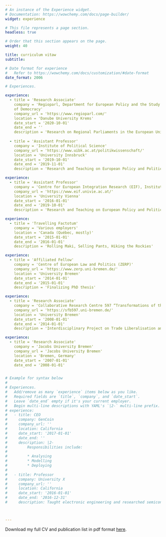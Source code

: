 ```yaml
---
# An instance of the Experience widget.
# Documentation: https://wowchemy.com/docs/page-builder/
widget: experience

# This file represents a page section.
headless: true

# Order that this section appears on the page.
weight: 40

title: curriculum vitaw
subtitle:

# Date format for experience
#   Refer to https://wowchemy.com/docs/customization/#date-format
date_format: 2006

# Experiences.

experience:
  - title = 'Research Associate'
    company = 'Regioparl, Department for European Policy and the Study
    of Democracy'
    company_url = 'https://www.regioparl.com/'
    location = 'Danube University Krems'
    date_start = '2020-10-01'
    date_end = ''
    description = 'Research on Regional Parliaments in the European Union'
  
  - title = 'Assistant Professor'
    company = 'Institute of Political Science'
    company_url = 'https://www.uibk.ac.at/politikwissenschaft/'
    location = 'University Innsbruck'
    date_start = '2019-10-01'
    date_end = '2019-11-01'
    description = 'Research and Teaching on European Policy and Politics'

experience:
  - title = 'Assistant Professor'
    company = 'Centre for European Integration Research (EIF), Institute for Political Science'
    company_url = 'https://www.eif.univie.ac.at/'
    location = 'University Vienna'
    date_start = '2016-01-01'
    date_end = '2019-10-01'
    description = 'Research and Teaching on European Policy and Politics'

experience:
  - title = 'Travelling Factotum'
    company = 'Various employers'
    location = 'Canada (Québec, mostly)'
    date_start = '2015-01-01'
    date_end = '2016-01-01'
    description = 'Rolling Maki, Selling Pants, Hiking the Rockies'

experience:
  - title = 'Affiliated Fellow'
    company = 'Centre of European Law and Politics (ZERP)'
    company_url = 'https://www.zerp.uni-bremen.de/'
    location = 'University Bremen'
    date_start = '2014-01-01'
    date_end = '2015-01-01'
    description = 'Finalizing PhD thesis'

experience:
  - title = 'Research Associate'
    company = 'Collaborative Research Centre 597 “Transformations of the State”'
    company_url = 'https://sfb597.uni-bremen.de/'
    location = 'University Bremen'
    date_start = '2008-01-01'
    date_end = '2014-01-01'
    description = 'Interdisciplinary Project on Trade Liberalisation and Social Regulation'

experience:
  - title = 'Research Associate'
    company = 'Jacobs University Bremen'
    company_url = 'Jacobs University Bremen'
    location = 'Bremen, Germany'
    date_start = '2007-01-01'
    date_end = '2008-01-01'


# Example for syntax below
#
# Experiences.
#   Add/remove as many `experience` items below as you like.
#   Required fields are `title`, `company`, and `date_start`.
#   Leave `date_end` empty if it's your current employer.
#   Begin multi-line descriptions with YAML's `|2-` multi-line prefix.
# experience:
#   - title: CEO
#     company: GenCoin
#     company_url: ''
#     location: California
#     date_start: '2017-01-01'
#     date_end: ''
#     description: |2-
#         Responsibilities include:
#         
#         * Analysing
#         * Modelling
#         * Deploying
#         
#   - title: Professor
#     company: University X
#     company_url: ''
#     location: California
#     date_start: '2016-01-01'
#     date_end: '2016-12-31'
#     description: Taught electronic engineering and researched semiconductor physics.



---
```


Download my full CV and publication list in pdf format [here](files/cv.pdf).
